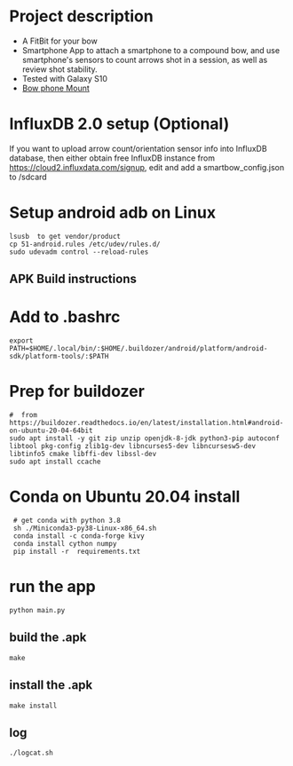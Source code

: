 #  Project description

* A FitBit for your bow
* Smartphone App to attach a smartphone to a compound bow, and use smartphone's sensors to count arrows shot in a session, as well as review shot stability.
* Tested with Galaxy S10
* [Bow phone Mount](https://www.amazon.ca/Smartphone-Camera-Phone-IPhone-Samsung/dp/B00BVF6V5Q)

#  InfluxDB 2.0 setup (Optional)

If you want to upload arrow count/orientation sensor info into InfluxDB database, then either obtain free InfluxDB instance from https://cloud2.influxdata.com/signup, edit and add a smartbow_config.json to /sdcard


# Setup android adb on Linux
```
lsusb  to get vendor/product
cp 51-android.rules /etc/udev/rules.d/
sudo udevadm control --reload-rules
```

## APK Build instructions

# Add to .bashrc
```export PATH=$HOME/.local/bin/:$HOME/.buildozer/android/platform/android-sdk/platform-tools/:$PATH```

# Prep for buildozer
```
#  from https://buildozer.readthedocs.io/en/latest/installation.html#android-on-ubuntu-20-04-64bit
sudo apt install -y git zip unzip openjdk-8-jdk python3-pip autoconf libtool pkg-config zlib1g-dev libncurses5-dev libncursesw5-dev libtinfo5 cmake libffi-dev libssl-dev
sudo apt install ccache
```

# Conda on Ubuntu 20.04 install
```
 # get conda with python 3.8
 sh ./Miniconda3-py38-Linux-x86_64.sh
 conda install -c conda-forge kivy
 conda install cython numpy
 pip install -r  requirements.txt
```

# run the app
```python main.py```

## build the .apk
 ```make```
 
## install the .apk
```make install```

## log
```./logcat.sh```

